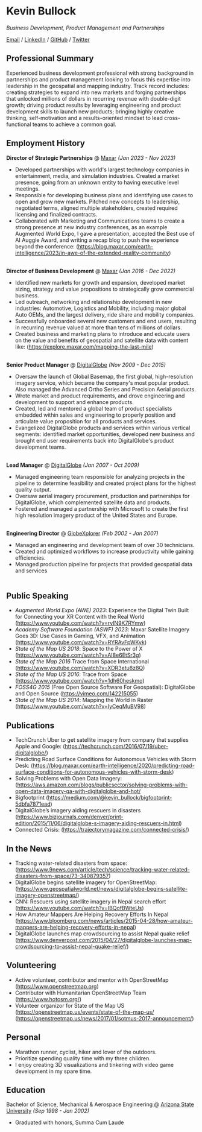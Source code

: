 # Kevin Bullock

_Business Development, Product Management and Partnerships_ <br>

[Email](mailto:kev.bullock10@gmail.com) / [LinkedIn](https://www.linkedin.com/in/kevbullock/) / [GitHub](https://github.com/kevinbullock/) / [Twitter](https://twitter.com/kevin_bullock/) 

## Professional Summary

Experienced business development professional with strong background in partnerships and product management
looking to focus this expertise into leadership in the geospatial and mapping industry. Track record includes: creating
strategies to expand into new markets and forging partnerships that unlocked millions of dollars in recurring revenue
with double-digit growth; driving product results by leveraging engineering and product development skills to launch
new products; bringing highly creative thinking, self-motivation and a results-oriented mindset to lead cross-functional
teams to achieve a common goal.

## Employment History

**Director of Strategic Partnerships** @ [Maxar](https://www.maxar.com/) _(Jan 2023 - Nov 2023)_ <br>
  - Developed partnerships with world's largest technology companies in entertainment, media, and simulation industries.
Created a market presence, going from an unknown entity to having executive level meetings.
  - Responsible for developing business plans and identifying use cases to open and grow new markets. Pitched new concepts
to leadership, negotiated terms, aligned multiple stakeholders, created required licensing and finalized contracts.
  - Collaborated with Marketing and Communications teams to create a strong presence at new industry conferences, as an
example Augmented World Expo, I gave a presentation, accepted the Best use of AI Auggie Award, and writing a recap blog to
push the experience beyond the conference: (https://blog.maxar.com/earth-intelligence/2023/in-awe-of-the-extended-reality-community)
<br><br>

**Director of Business Development** @ [Maxar](https://www.maxar.com/) _(Jan 2016 - Dec 2022)_ <br>
  - Identified new markets for growth and expansion, developed market sizing, strategy and value propositions to strategically
grow commercial business.
  - Led outreach, networking and relationship development in new industries: Automotive, Logistics and Mobility, including
major global Auto OEMs, and the largest delivery, ride share and mobility companies.
  - Successfully onboarded several new customers and end users, resulting in recurring revenue valued at more than tens of
millions of dollars.
  - Created business and marketing plans to introduce and educate users on the value and benefits of geospatial and satellite
data with content like: (https://explore.maxar.com/mapping-the-last-mile) 
<br><br>

**Senior Product Manager** @ [DigitalGlobe](https://www.digitalglobe.com/) _(Nov 2009 - Dec 2015)_ <br>
  - Oversaw the launch of Global Basemap, the first global, high-resolution imagery service, which became the company's most
popular product. Also managed the Advanced Ortho Series and Precision Aerial products.
  - Wrote market and product requirements, and drove engineering and development to support and enhance products.
  - Created, led and mentored a global team of product specialists embedded within sales and engineering to properly position
and articulate value proposition for all products and services.
  - Evangelized DigitalGlobe products and services within various vertical segments: identified market opportunities, developed
new business and brought end user requirements back into DigitalGlobe's product development teams.
<br><br>

**Lead Manager** @ [DigitalGlobe](https://www.digitalglobe.com/) _(Jan 2007 - Oct 2009)_ <br>
  - Managed engineering team responsible for analyzing projects in the pipeline to determine feasibility and created project
plans for the highest quality output.
  - Oversaw aerial imagery procurement, production and partnerships for DigitalGlobe, which complemented satellite data and
products.
  - Fostered and managed a partnership with Microsoft to create the first high resolution imagery product of the United States
and Europe.
<br><br>

**Engineering Director** @ [GlobeXplorer](https://www.digitalglobe.com/) _(Feb 2002 - Jan 2007)_ <br>
  - Managed an engineering and development team of over 30 technicians.
  - Created and optimized workflows to increase productivity while gaining efficiencies.
  - Managed production pipeline for projects that provided geospatial data and services
<br><br>

## Public Speaking
   - *Augmented World Expo (AWE) 2023*: Experience the Digital Twin Built for Connecting your XR Content with the Real World (https://www.youtube.com/watch?v=rvIN9K7RYmw)
   - *Academy Software Foundation (ASWF) 2023*: Maxar Satellite Imagery Goes 3D: Use Cases in Gaming, VFX, and Animation (https://www.youtube.com/watch?v=RYRAvFpWKyk)
   - *State of the Map US 2018*: Space to the Power of X (https://www.youtube.com/watch?v=AI8e6EtSr3g)
   - *State of the Map 2016* Trace from Space International (https://www.youtube.com/watch?v=XDR3etu8z8Q)
   - *State of the Map US 2016*: Trace from Space (https://www.youtube.com/watch?v=1dh60heskmo)
   - *FOSS4G 2015* (Free Open Source Software For Geospatial): DigitalGlobe and Open Source (https://vimeo.com/142215055)
   - *State of the Map US 2014*: Mapping the World in Raster (https://www.youtube.com/watch?v=IyCeqMuBV98)

## Publications

  - TechCrunch Uber to get satellite imagery from company that supplies Apple and Google: (https://techcrunch.com/2016/07/19/uber-digitalglobe/)
  - Predicting Road Surface Conditions for Autonomous Vehicles with Storm Desk: (https://blog.maxar.com/earth-intelligence/2020/predicting-road-surface-conditions-for-autonomous-vehicles-with-storm-desk)
  - Solving Problems with Open Data Imagery: (https://aws.amazon.com/blogs/publicsector/solving-problems-with-open-data-imagery-qa-with-digitalglobe-and-hot/
  - Bigfootprint (https://medium.com/@kevin_bullock/bigfootprint-5dbfa7871ead)
  - DigitalGlobe’s imagery aiding rescuers in disasters (https://www.bizjournals.com/denver/print-edition/2015/11/06/digitalglobe-s-imagery-aiding-rescuers-in.html)
  - Connected Crisis: (https://trajectorymagazine.com/connected-crisis/)

## In the News

  - Tracking water-related disasters from space: (https://www.9news.com/article/tech/science/tracking-water-related-disasters-from-space/73-340879357)
  - DigitalGlobe begins satellite imagery for OpenStreetMap: (https://www.geospatialworld.net/news/digitalglobe-begins-satellite-imagery-openstreetmap/)
  - CNN: Rescuers using satellite imagery in Nepal search effort (https://www.youtube.com/watch?v=IBQofBWteUs)
  - How Amateur Mappers Are Helping Recovery Efforts In Nepal (https://www.bloomberg.com/news/articles/2015-04-28/how-amateur-mappers-are-helping-recovery-efforts-in-nepal)
  - DigitalGlobe launches map crowdsourcing to assist Nepal quake relief (https://www.denverpost.com/2015/04/27/digitalglobe-launches-map-crowdsourcing-to-assist-nepal-quake-relief/)

## Volunteering
   - Active volunteer, contributor and mentor with OpenStreetMap (https://www.openstreetmap.org)
   - Contributor with Humanitarian OpenStreetMap Team (https://www.hotosm.org/)
   - Volunteer organizor for State of the Map US (https://openstreetmap.us/events/state-of-the-map-us/ (https://openstreetmap.us/news/2017/01/sotmus-2017-announcement/)
  
## Personal
   - Marathon runner, cyclist, hiker and lover of the outdoors. 
   - Prioritize spending quality time with my three children. 
   - I enjoy creating 3D visualizations and tinkering with video game development in my spare time. 

## Education

Bachelor of Science, Mechanical & Aerospace Engineering @ [Arizona State University](https://www.asu.edu/) _(Sep 1998 - Jan 2002)_ <br>
   - Graduated with honors, Summa Cum Laude 

